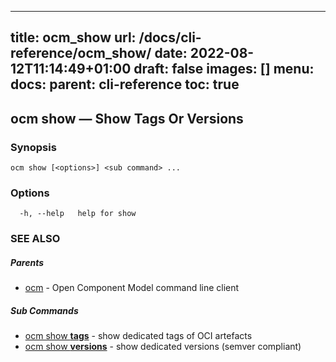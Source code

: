 
---
title: ocm_show
url: /docs/cli-reference/ocm_show/
date: 2022-08-12T11:14:49+01:00
draft: false
images: []
menu:
  docs:
    parent: cli-reference
toc: true
---
## ocm show &mdash; Show Tags Or Versions

### Synopsis

```
ocm show [<options>] <sub command> ...
```

### Options

```
  -h, --help   help for show
```

### SEE ALSO

##### Parents

* [ocm](ocm.md)	 - Open Component Model command line client


##### Sub Commands

* [ocm show <b>tags</b>](ocm_show_tags.md)	 - show dedicated tags of OCI artefacts
* [ocm show <b>versions</b>](ocm_show_versions.md)	 - show dedicated versions (semver compliant)

